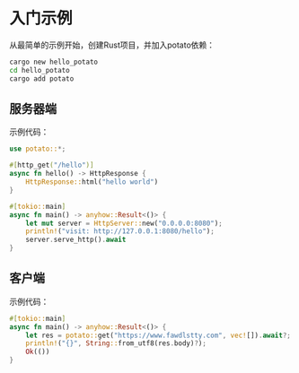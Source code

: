 # 入门示例

从最简单的示例开始，创建Rust项目，并加入potato依赖：

```bash
cargo new hello_potato
cd hello_potato
cargo add potato
```

## 服务器端

示例代码：

```rust
use potato::*;

#[http_get("/hello")]
async fn hello() -> HttpResponse {
    HttpResponse::html("hello world")
}

#[tokio::main]
async fn main() -> anyhow::Result<()> {
    let mut server = HttpServer::new("0.0.0.0:8080");
    println!("visit: http://127.0.0.1:8080/hello");
    server.serve_http().await
}
```

## 客户端

示例代码：

```rust
#[tokio::main]
async fn main() -> anyhow::Result<()> {
    let res = potato::get("https://www.fawdlstty.com", vec![]).await?;
    println!("{}", String::from_utf8(res.body)?);
    Ok(())
}
```
